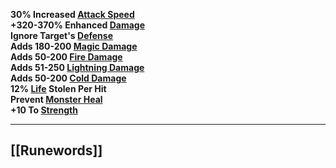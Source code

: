 **30% Increased [Attack Speed](https://diablo.fandom.com/wiki/Attack_Speed "Attack Speed")  
+320-370% Enhanced [Damage](https://diablo.fandom.com/wiki/Damage "Damage")  
Ignore Target's [Defense](https://diablo.fandom.com/wiki/Defense "Defense")  
Adds 180-200 [Magic Damage](https://diablo.fandom.com/wiki/Magic_Damage "Magic Damage")  
Adds 50-200 [Fire Damage](https://diablo.fandom.com/wiki/Fire_Damage "Fire Damage")  
Adds 51-250 [Lightning Damage](https://diablo.fandom.com/wiki/Lightning_Damage "Lightning Damage")  
Adds 50-200 [Cold Damage](https://diablo.fandom.com/wiki/Cold_Damage "Cold Damage")  
12% [Life](https://diablo.fandom.com/wiki/Life "Life") Stolen Per Hit  
Prevent [Monster Heal](https://diablo.fandom.com/wiki/Monster_Heal "Monster Heal")  
+10 To [Strength](https://diablo.fandom.com/wiki/Strength "Strength")**

---
## [[Runewords]]
